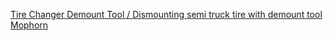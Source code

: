 [Tire Changer Demount Tool / Dismounting semi truck tire with demount tool Mophorn](https://youtu.be/8oyJW0f3wSk)
